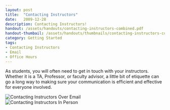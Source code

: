 ```yaml
---
layout: post
title:  "Contacting Instructors"
date:   2009-12-28
description: Contacting Instructors!
handout: /assets/handouts/contacting-instructors-combined.pdf
handout-thumbail: /assets/handouts/thumbnails/contacting-instructors-combined-tn.png
category: Getting Started
tags:
- Contacting Instructors
- Email
- Office Hours
---
```


<p class="flow-text">As students, you will often need to get in touch with your instructors. Whether it is a TA, Professor, or faculty advisor, a little bit of etiquette can go a long way to making sure your communication is efficient and effective for everyone involved.</p>

<div class="col s12">
<img class="responsive-img materialboxed" src="{{ '/assets/img/content/contacting-instructors-over-email.png' | prepend: site.baseurl }}" alt="Contacting Instructors Over Email" data-caption="Contacting Instructors Over Email"> 
</div>

<div class="col s12">
<img class="responsive-img materialboxed" src="{{ '/assets/img/content/contacting-instructors-in-person.png' | prepend: site.baseurl }}" alt="Contacting Instructors In Person" data-caption="Contacting Instructors In Person"> 
</div>
